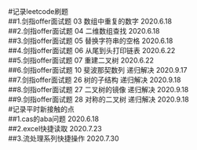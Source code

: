 #记录leetcode刷题<br>
##1.剑指offer面试题 03 数组中重复的数字 2020.6.18<br>
##2.剑指offer面试题 04 二维数组查找 2020.6.18<br>
##3.剑指offer面试题 05 替换字符串的空格 2020.6.18<br>
##4.剑指offer面试题 06 从尾到头打印链表 2020.6.22<br>
##5.剑指offer面试题 07 重建二叉树 2020.6.22<br>
##6.剑指offer面试题 10 斐波那契数列 递归解决 2020.9.17<br>
##7.剑指offer面试题 26 树的子结构 递归解决 2020.9.18<br>
##8.剑指offer面试题 27 二叉树的镜像 递归解决 2020.9.18<br>
##9.剑指offer面试题 28 对称的二叉树 递归解决 2020.9.18<br>
#记录平时新接触的点<br>
##1.cas的aba问题 2020.6.18<br>
##2.excel快捷读取 2020.7.23<br>
##3.流处理系列快捷操作 2020.7.30<br>


